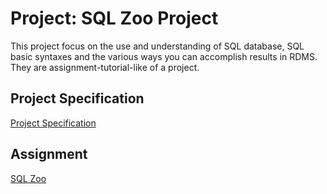 # Project: SQL Zoo Project
This project focus on the use and understanding of SQL database, SQL basic syntaxes and the various ways you can accomplish results in RDMS.
They are assignment-tutorial-like of a project.

## Project Specification
[Project Specification](https://www.theodinproject.com/courses/databases/lessons/sql#project-sql-zoo)

## Assignment
[SQL Zoo](https://sqlzoo.net/wiki/SQL_Tutorial)
